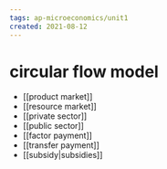 ```yaml
---
tags: ap-microeconomics/unit1 
created: 2021-08-12
---
```


# circular flow model

- [[product market]]
- [[resource market]]
- [[private sector]]
- [[public sector]]
- [[factor payment]]
- [[transfer payment]]
- [[subsidy|subsidies]] 
